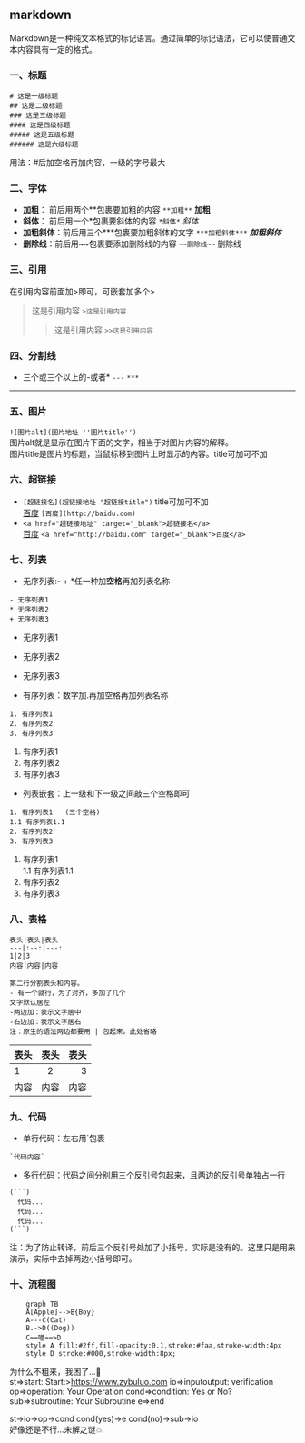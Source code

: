 ## markdown  
Markdown是一种纯文本格式的标记语言。通过简单的标记语法，它可以使普通文本内容具有一定的格式。  
### 一、标题 
    # 这是一级标题
    ## 这是二级标题
    ### 这是三级标题
    #### 这是四级标题
    ##### 这是五级标题
    ###### 这是六级标题    
用法：#后加空格再加内容，一级的字号最大  
### 二、字体
- **加粗**： 前后用两个**包裹要加粗的内容 `**加粗**` **加粗**  
- **斜体**： 前后用一个*包裹要斜体的内容 `*斜体*` *斜体*  
- **加粗斜体**：前后用三个***包裹要加粗斜体的文字 `***加粗斜体***` ***加粗斜体***  
- **删除线**：前后用~~包裹要添加删除线的内容 `~~删除线~~` ~~删除线~~  
### 三、引用  
在引用内容前面加>即可，可嵌套加多个>  
>这是引用内容 `>这是引用内容` 
>>这是引用内容 `>>这是引用内容`  
### 四、分割线    
- 三个或三个以上的-或者*  `---` `***`
 ---  
### 五、图片
`![图片alt](图片地址 ''图片title'')`  
图片alt就是显示在图片下面的文字，相当于对图片内容的解释。  
图片title是图片的标题，当鼠标移到图片上时显示的内容。title可加可不加  
### 六、超链接  
- `[超链接名](超链接地址 "超链接title")`
title可加可不加  
[百度](http://baidu.com) `[百度](http://baidu.com)`   
- `<a href="超链接地址" target="_blank">超链接名</a>`  
<a href="http://baidu.com" target="_blank">百度</a> `<a href="http://baidu.com" target="_blank">百度</a>`  
### 七、列表  
- 无序列表:- + *任一种加**空格**再加列表名称
```
- 无序列表1
* 无序列表2
+ 无序列表3
```  
- 无序列表1
* 无序列表2
+ 无序列表3   
- 有序列表：数字加.再加空格再加列表名称  
```
1. 有序列表1 
2. 有序列表2
3. 有序列表3
```  
1. 有序列表1 
2. 有序列表2
3. 有序列表3  
- 列表嵌套：上一级和下一级之间敲三个空格即可  
```
1. 有序列表1   (三个空格)
1.1 有序列表1.1  
2. 有序列表2
3. 有序列表3 
```
1. 有序列表1   
1.1 有序列表1.1  
2. 有序列表2
3. 有序列表3  
### 八、表格  
```
表头|表头|表头
---|:--:|---:
1|2|3
内容|内容|内容

第二行分割表头和内容。
- 有一个就行，为了对齐，多加了几个
文字默认居左
-两边加：表示文字居中
-右边加：表示文字居右
注：原生的语法两边都要用 | 包起来。此处省略
```
表头|表头|表头
---|:--:|---:
1|2|3
内容|内容|内容  
### 九、代码
- 单行代码：左右用`包裹 
``` 
`代码内容`
```
- 多行代码：代码之间分别用三个反引号包起来，且两边的反引号单独占一行  
```
(```)
  代码...
  代码...
  代码...
(```)
```
注：为了防止转译，前后三个反引号处加了小括号，实际是没有的。这里只是用来演示，实际中去掉两边小括号即可。  
### 十、流程图
```mermaid
	graph TB
	A[Apple]-->B{Boy}
	A---C(Cat)
	B.->D((Dog))
	C==喵==>D
	style A fill:#2ff,fill-opacity:0.1,stroke:#faa,stroke-width:4px
	style D stroke:#000,stroke-width:8px;
```
为什么不粗来，我困了...:tea:  
st=>start: Start:>https://www.zybuluo.com
io=>inputoutput: verification
op=>operation: Your Operation
cond=>condition: Yes or No?
sub=>subroutine: Your Subroutine
e=>end

st->io->op->cond
cond(yes)->e
cond(no)->sub->io  
好像还是不行...未解之谜:boom: